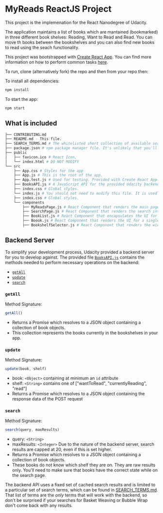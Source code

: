 # MyReads ReactJS Project

This project is the implemenation for the React Nanodegree of Udacity.

The application maintains a list of books which are mantained (bookmarked) in three different book shelves: Reading, Want to Read and Read. You can move th books between the bookshelves and you can also find new books to read using the seach functionality.

This project was bootstrapped with [Create React App](https://github.com/facebookincubator/create-react-app). You can find more information on how to perform common tasks [here](https://github.com/facebookincubator/create-react-app/blob/master/packages/react-scripts/template/README.md).

To run, clone (alternatively fork) the repo and then from your repo then:

To install all dependencies:

```js
npm install
```

To start the app:

```js
npm start
```

## What is included
```bash
├── CONTRIBUTING.md
├── README.md - This file.
├── SEARCH_TERMS.md # The whitelisted short collection of available search terms for use in this app.
├── package.json # npm package manager file. It's unlikely that you'll need to modify this.
├── public
│   ├── favicon.ico # React Icon, 
│   └── index.html # DO NOT MODIFY
└── src
    ├── App.css # Styles for the app
    ├── App.js # This is the root of the app.
    ├── App.test.js # Used for testing. Provided with Create React App. Not used in this implementation
    ├── BooksAPI.js # A JavaScript API for the provided Udacity backend. 
    ├── index.css # Global styles. 
    └── index.js # You should not need to modify this file. It is used for DOM rendering only.
    ├── index.css # Global styles. 
	└── components
	    ├── MyReadsPage.js # React Component that renders the main page with the bookshelves
	    ├── SearchPage.js # React Component that renders the search interface to find new books
	    ├── BookList.js # React Component that encapsulates the UI for a list of books
	    ├── Boook.js # React Component that renders the UI for a single book entry
	    ├── BookshelfSelector.js # React Component that renders the widget that allows the user to change the bookshelf location	    	    	    	    
```

## Backend Server

To simplify your development process, Udacity provided a backend server for you to develop against. The provided file [`BooksAPI.js`](src/BooksAPI.js) contains the methods needed to perform necessary operations on the backend:

* [`getAll`](#getall)
* [`update`](#update)
* [`search`](#search)

### `getAll`

Method Signature:

```js
getAll()
```

* Returns a Promise which resolves to a JSON object containing a collection of book objects.
* This collection represents the books currently in the bookshelves in your app.

### `update`

Method Signature:

```js
update(book, shelf)
```

* book: `<Object>` containing at minimum an `id` attribute
* shelf: `<String>` contains one of ["wantToRead", "currentlyReading", "read"]  
* Returns a Promise which resolves to a JSON object containing the response data of the POST request

### `search`

Method Signature:

```js
search(query, maxResults)
```

* query: `<String>`
* maxResults: `<Integer>` Due to the nature of the backend server, search results are capped at 20, even if this is set higher.
* Returns a Promise which resolves to a JSON object containing a collection of book objects.
* These books do not know which shelf they are on. They are raw results only. You'll need to make sure that books have the correct state while on the search page.

The backend API uses a fixed set of cached search results and is limited to a particular set of search terms, which can be found in [SEARCH_TERMS.md](SEARCH_TERMS.md). That list of terms are the _only_ terms that will work with the backend, so don't be surprised if your searches for Basket Weaving or Bubble Wrap don't come back with any results.




